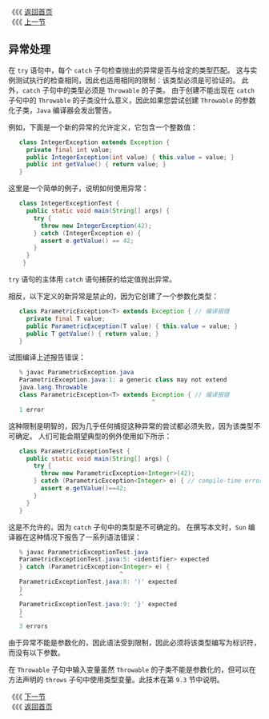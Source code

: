 《《《 [返回首页](../README.md)       <br/>
《《《 [上一节](02_Instance_Tests_and_Casts.md)

## 异常处理

在 `try` 语句中，每个 `catch` 子句检查抛出的异常是否与给定的类型匹配。 这与实例测试执行的检查相同，因此也适用相同的限制：该类型必须是可验证的。 此
外，`catch` 子句中的类型必须是 `Throwable` 的子类。 由于创建不能出现在 `catch` 子句中的 `Throwable` 的子类没什么意义，因此如果您尝试创建 
`Throwable` 的参数化子类，`Java` 编译器会发出警告。

例如，下面是一个新的异常的允许定义，它包含一个整数值：

```java
   class IntegerException extends Exception {
     private final int value;
     public IntegerException(int value) { this.value = value; }
     public int getValue() { return value; }
   }
```

这里是一个简单的例子，说明如何使用异常：

```java
   class IntegerExceptionTest {
     public static void main(String[] args) {
       try {
         throw new IntegerException(42);
       } catch (IntegerException e) {
         assert e.getValue() == 42;
       }
     }
    }
```

`try` 语句的主体用 `catch` 语句捕获的给定值抛出异常。

相反，以下定义的新异常是禁止的，因为它创建了一个参数化类型：

```java
   class ParametricException<T> extends Exception { // 编译报错
     private final T value;
     public ParametricException(T value) { this.value = value; }
     public T getValue() { return value; }
   }
```

试图编译上述报告错误：

```java
   % javac ParametricException.java
   ParametricException.java:1: a generic class may not extend
   java.lang.Throwable
   class ParametricException<T> extends Exception { // 编译报错
                                        ^
   1 error
```

这种限制是明智的，因为几乎任何捕捉这种异常的尝试都必须失败，因为该类型不可确定。 人们可能会期望典型的例外使用如下所示：

```java
   class ParametricExceptionTest {
     public static void main(String[] args) {
       try {
         throw new ParametricException<Integer>(42);
       } catch (ParametricException<Integer> e) { // compile-time error
         assert e.getValue()==42;
       }
     }
   }
```

这是不允许的，因为 `catch` 子句中的类型是不可确定的。 在撰写本文时，`Sun` 编译器在这种情况下报告了一系列语法错误：

```java
   % javac ParametricExceptionTest.java
   ParametricExceptionTest.java:5: <identifier> expected
   } catch (ParametricException<Integer> e) {
                               ^
   ParametricExceptionTest.java:8: ')' expected
   }
   ^
   ParametricExceptionTest.java:9: '}' expected
   }
   ^
   3 errors
```

由于异常不能是参数化的，因此语法受到限制，因此必须将该类型编写为标识符，而没有以下参数。

在 `Throwable` 子句中输入变量虽然 `Throwable` 的子类不能是参数化的，但可以在方法声明的 `throws` 子句中使用类型变量。此技术在第 `9.3` 节中说明。

《《《 [下一节](04_Array_Creation.md)      <br/>
《《《 [返回首页](../README.md)
